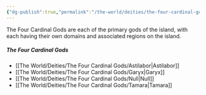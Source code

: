 ```yaml
---
{"dg-publish":true,"permalink":"/the-world/deities/the-four-cardinal-gods/the-four-cardinal-gods/"}
---
```


The Four Cardinal Gods are each of the primary gods of the island, with each having their own domains and associated regions on the island.

##### The Four Cardinal Gods
- [[The World/Deities/The Four Cardinal Gods/Astilabor\|Astilabor]]
- [[The World/Deities/The Four Cardinal Gods/Garyx\|Garyx]]
- [[The World/Deities/The Four Cardinal Gods/Null\|Null]]
- [[The World/Deities/The Four Cardinal Gods/Tamara\|Tamara]]
 